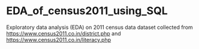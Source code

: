 # EDA_of_census2011_using_SQL
Exploratory data analysis (EDA) on 2011 census data
dataset collected from  https://www.census2011.co.in/district.php and https://www.census2011.co.in/literacy.php
